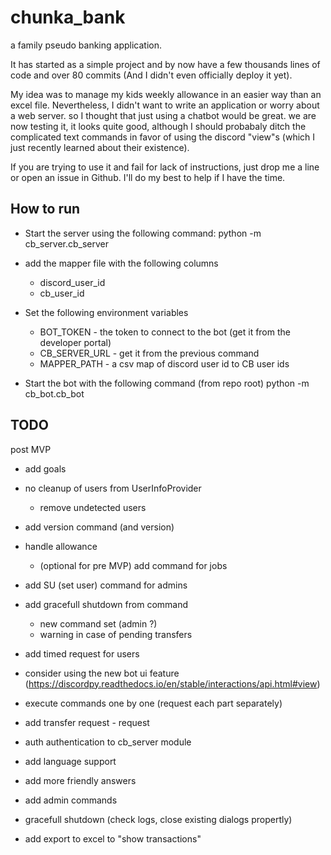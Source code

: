 # chunka_bank
a family pseudo banking application. 

It has started as a simple project and by now have a few thousands lines of code and over 80 commits (And I didn't even officially deploy it yet). 

My idea was to manage my kids weekly allowance in an easier way than an excel file. Nevertheless, I didn't want to write an application or worry about a web server. 
so I thought that just using a chatbot would be great. we are now testing it, it looks quite good, although I should probabaly ditch the complicated text commands in favor of using the discord "view"s (which I just recently learned about their existence). 

If you are trying to use it and fail for lack of instructions, just drop me a line or open an issue in Github. I'll do my best to help if I have the time. 

## How to run
- Start the server using the following command:
python -m cb_server.cb_server <database path>
- add the mapper file with the following columns
  - discord_user_id
  - cb_user_id
- Set the following environment variables
  - BOT_TOKEN - the token to connect to the bot (get it from the developer portal)
  - CB_SERVER_URL - get it from the previous command 
  - MAPPER_PATH - a csv map of discord user id to CB user ids 


- Start the bot with the following command (from repo root)
python -m cb_bot.cb_bot

## TODO

post MVP
- add goals
- no cleanup of users from UserInfoProvider
  - remove undetected users 
- add version command (and version)
- handle allowance
  - (optional for pre MVP) add command for jobs
- add SU (set user) command for admins
- add gracefull shutdown from command 
  - new command set (admin ?)
  - warning in case of pending transfers
- add timed request for users 
- consider using the new bot ui feature (https://discordpy.readthedocs.io/en/stable/interactions/api.html#view)
- execute commands one by one (request each part separately)
- add transfer request - request 
- auth authentication to cb_server module
- add language support
- add more friendly answers
- add admin commands
- gracefull shutdown (check logs, close existing dialogs propertly)

- add export to excel to "show transactions"


